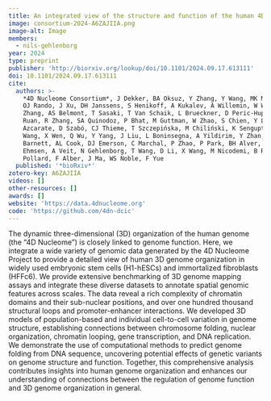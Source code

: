 ```yaml
---
title: An integrated view of the structure and function of the human 4D nucleome
image: consortium-2024-A6ZAJIIA.png
image-alt: Image
members:
  - nils-gehlenborg
year: 2024
type: preprint
publisher: 'http://biorxiv.org/lookup/doi/10.1101/2024.09.17.613111'
doi: 10.1101/2024.09.17.613111
cite:
  authors: >-
    *4D Nucleome Consortium*, J Dekker, BA Oksuz, Y Zhang, Y Wang, MK Minsk, S Kuang, L Yang, JH Gibcus, N Krietenstein,
    OJ Rando, J Xu, DH Janssens, S Henikoff, A Kukalev, A Willemin, W Winick-Ng, R Kempfer, A Pombo, M Yu, P Kumar, L
    Zhang, AS Belmont, T Sasaki, T Van Schaik, L Brueckner, D Peric-Hupkes, B Van Steensel, P Wang, H Chai, M Kim, Y
    Ruan, R Zhang, SA Quinodoz, P Bhat, M Guttman, W Zhao, S Chien, Y Liu, SV Venev, D Plewczynski, I Irastorza
    Azcarate, D Szabó, CJ Thieme, T Szczepińska, M Chiliński, K Sengupta, M Conte, A Esposito, A Abraham, R Zhang, Y
    Wang, X Wen, Q Wu, Y Yang, J Liu, L Boninsegna, A Yildirim, Y Zhan, AM Chiariello, S Bianco, L Lee, M Hu, Y Li, RJ
    Barnett, AL Cook, DJ Emerson, C Marchal, P Zhao, P Park, BH Alver, A Schroeder, R Navelkar, C Bakker, W Ronchetti, S
    Ehmsen, A Veit, N Gehlenborg, T Wang, D Li, X Wang, M Nicodemi, B Ren, S Zhong, JE Phillips-Cremins, DM Gilbert, KS
    Pollard, F Alber, J Ma, WS Noble, F Yue
  published: '*bioRxiv*'
zotero-key: A6ZAJIIA
videos: []
other-resources: []
awards: []
website: 'https://data.4dnucleome.org'
code: 'https://github.com/4dn-dcic'
---
```

The dynamic three-dimensional (3D) organization of the human genome (the “4D Nucleome”) is closely linked to genome function. Here, we integrate a wide variety of genomic data generated by the 4D Nucleome Project to provide a detailed view of human 3D genome organization in widely used embryonic stem cells (H1-hESCs) and immortalized fibroblasts (HFFc6). We provide extensive benchmarking of 3D genome mapping assays and integrate these diverse datasets to annotate spatial genomic features across scales. The data reveal a rich complexity of chromatin domains and their sub-nuclear positions, and over one hundred thousand structural loops and promoter-enhancer interactions. We developed 3D models of population-based and individual cell-to-cell variation in genome structure, establishing connections between chromosome folding, nuclear organization, chromatin looping, gene transcription, and DNA replication. We demonstrate the use of computational methods to predict genome folding from DNA sequence, uncovering potential effects of genetic variants on genome structure and function. Together, this comprehensive analysis contributes insights into human genome organization and enhances our understanding of connections between the regulation of genome function and 3D genome organization in general.
